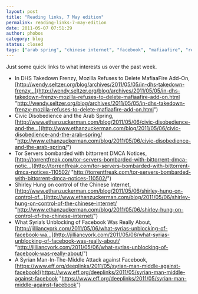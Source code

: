 ```yaml
---
layout: post
title: "Reading links, 7 May edition"
permalink: reading-links-7-may-edition
date: 2011-05-07 07:51:29
author: phobos
category: blog
status: closed
tags: ["arab spring", "chinese internet", "facebook", "mafiaafire", "reading links", "syria", "what we&#039;re reading"]
---
```


Just some quick links to what interests us over the past week.

-   In DHS Takedown Frenzy, Mozilla Refuses to Delete MafiaaFire Add-On, [http://wendy.seltzer.org/blog/archives/2011/05/05/in-dhs-takedown-frenzy...](http://wendy.seltzer.org/blog/archives/2011/05/05/in-dhs-takedown-frenzy-mozilla-refuses-to-delete-mafiaafire-add-on.html "http://wendy.seltzer.org/blog/archives/2011/05/05/in-dhs-takedown-frenzy-mozilla-refuses-to-delete-mafiaafire-add-on.html")
-   Civic Disobedience and the Arab Spring, [http://www.ethanzuckerman.com/blog/2011/05/06/civic-disobedience-and-the...](http://www.ethanzuckerman.com/blog/2011/05/06/civic-disobedience-and-the-arab-spring/ "http://www.ethanzuckerman.com/blog/2011/05/06/civic-disobedience-and-the-arab-spring/")
-   Tor Servers bombarded with bittorrent DMCA Notices, [http://torrentfreak.com/tor-servers-bombarded-with-bittorrent-dmca-notic...](http://torrentfreak.com/tor-servers-bombarded-with-bittorrent-dmca-notices-110502/ "http://torrentfreak.com/tor-servers-bombarded-with-bittorrent-dmca-notices-110502/")
-   Shirley Hung on control of the Chinese Internet, [http://www.ethanzuckerman.com/blog/2011/05/06/shirley-hung-on-control-of...](http://www.ethanzuckerman.com/blog/2011/05/06/shirley-hung-on-control-of-the-chinese-internet/ "http://www.ethanzuckerman.com/blog/2011/05/06/shirley-hung-on-control-of-the-chinese-internet/")
-   What Syria’s Unblocking of Facebook Was Really About, [http://jilliancyork.com/2011/05/06/what-syrias-unblocking-of-facebook-wa...](http://jilliancyork.com/2011/05/06/what-syrias-unblocking-of-facebook-was-really-about/ "http://jilliancyork.com/2011/05/06/what-syrias-unblocking-of-facebook-was-really-about/")
-   A Syrian Man-In-The-Middle Attack against Facebook, [https://www.eff.org/deeplinks/2011/05/syrian-man-middle-against-facebook](https://www.eff.org/deeplinks/2011/05/syrian-man-middle-against-facebook "https://www.eff.org/deeplinks/2011/05/syrian-man-middle-against-facebook")

